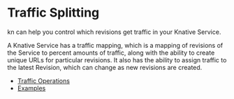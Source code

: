 # Traffic Splitting

kn can help you control which revisions get traffic in your Knative Service.

A Knative Service has a traffic mapping, which is a mapping of revisions of the Service to percent amounts of traffic, along with the ability to create unique URLs for particular revisions. It also has the ability to assign traffic to the latest Revision, which can change as new revisions are created.

* [Traffic Operations](revisions.md)
* [Examples](examples.md)